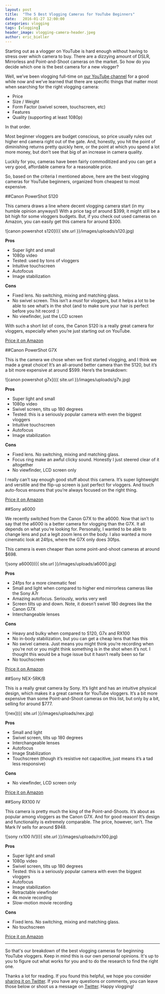 ```yaml
---
layout: post
title:  "The 5 Best Vlogging Cameras for YouTube Beginners"
date:   2016-01-27 12:00:00
categories: vlogging
tags: [vlogging]
header_image: vlogging-camera-header.jpeg
author: eric_bieller
---
```


Starting out as a vlogger on YouTube is hard enough without having to stress over which camera to buy. There are a dizzying amount of DSLR, Mirrorless and Point-and-Shoot cameras on the market. So how do you decide which one is the best camera for a new vlogger?

Well, we’ve been vlogging full-time on [our YouTube channel](https://www.youtube.com/channel/UCEDrRCC0qRtPd5-sSa1hajw) for a good while now and we’ve learned that there are specific things that matter most when searching for the right vlogging camera:

- Price
- Size / Weight
- Form Factor (swivel screen, touchscreen, etc)
- Features
- Quality (supporting at least 1080p)

In that order.

Most beginner vloggers are budget conscious, so price usually rules out higher end camera right out of the gate. And, honestly, you hit the point of diminishing returns pretty quickly here, or the point at which you spend a lot more money, but don’t see that big of an increase in camera quality.

Luckily for you, cameras have been fairly commoditized and you can get a very good, affordable camera for a reasonable price.

So, based on the criteria I mentioned above, here are the best vlogging cameras for YouTube beginners, organized from cheapest to most expensive.

##Canon PowerShot S120

This camera draws a line where decent vlogging camera start (in my humble opinion anyways!) With a price tag of around $399, it might still be a bit high for some vloggers budgets. But, if you check out used cameras on Amazon, you can easily get this camera for around $300.

![canon powershot s120]({{ site.url }}/images/uploads/s120.jpg)

**Pros**

- Super light and small
- 1080p video
- Tested: used by tons of vloggers
- Intuitive touchscreen
- Autofocus
- Image stabilization

**Cons**

- Fixed lens. No switching, mixing and matching glass.
- No swivel screen. This isn’t a *must* for vloggers, but it helps a lot to be able to see what’s in the shot (and to make sure your hair is perfect before you hit record :)
- No viewfinder, just the LCD screen

With such a short list of cons, the Canon S120 is a really great camera for vloggers, especially when you’re just starting out on YouTube.

[Price it on Amazon](http://www.amazon.com/Canon-PowerShot-Digital-Optical-Full-HD/dp/B00EFILNV8)

##Canon PowerShot G7X

This is the camera we chose when we first started vlogging, and I think we made a great choice! It’s an all-around better camera than the S120, but it’s a bit more expensive at around $599. Here’s the breakdown:

![canon powershot g7x]({{ site.url }}/images/uploads/g7x.jpg)

**Pros**

- Super light and small
- 1080p video
- Swivel screen, tilts up 180 degrees
- Tested: this is a seriously popular camera with even the biggest vloggers
- Intuitive touchscreen
- Autofocus
- Image stabilization

**Cons**

- Fixed lens. No switching, mixing and matching glass.
- Focus ring make an awful clicky sound. Honestly I just steered clear of it altogether
- No viewfinder, LCD screen only

I really can’t say enough good stuff about this camera. It’s super lightweight and versitile and the flip-up screen is just perfect for vloggers. And touch auto-focus ensures that you’re always focused on the right thing.

[Price it on Amazon](http://www.amazon.com/Canon-PowerShot-G7-Digital-Camera/dp/B00NEWYE12/ref=sr_1_1?s=photo&ie=UTF8&qid=1453953315&sr=1-1&keywords=canon+g7x)

##Sony a6000

We recently switched from the Canon G7X to the a6000. Now that isn’t to say that the a6000 is a better camera for vlogging than the G7X. It all depends on what you’re looking for. Personally, I wanted to be able to change lens and put a legit zoom lens on the body. I also wanted a more cinematic look at 24fps, where the G7X only does 30fps.

This camera is even cheaper than some point-and-shoot cameras at around $698.

![sony a6000]({{ site.url }}/images/uploads/a6000.jpg)

**Pros**

- 24fps for a more cinematic feel
- Small and light when compared to higher end mirrorless cameras like the Sony A7r
- Amazing autofocus. Seriously, works very well
- Screen tilts up and down. Note, it doesn’t swivel 180 degrees like the Canon G7X
- Interchangeable lenses

**Cons**

- Heavy and bulky when compared to S120, G7x and RX100
- No in-body stabilization, but you can get a cheap lens that has this
- No swivel camera. Just means you might think you’re recording when you’re not or you might think something is in the shot when it’s not. I thought this would be a huge issue but it hasn’t really been so far
- No touchscreen

[Price it on Amazon](http://www.amazon.com/Sony-Mirrorless-Digital-Camera-16-50mm/dp/B00I8BICB2/ref=sr_1_4?s=photo&ie=UTF8&qid=1453953399&sr=1-4&keywords=sony+a6000)

##Sony NEX-5RK/B

This is a really great camera by Sony. It’s light and has an intuitive physical design, which makes it a great camera for YouTube vloggers. It’s a bit more expensive than some Point-and-Shoot cameras on this list, but only by a bit, selling for around $777.

![nex]({{ site.url }}/images/uploads/nex.jpg)

**Pros**

- Small and light
- Swivel screen, tilts up 180 degrees
- Interchangeable lenses
- Autofocus
- Image Stabilization
- Touchscreen (though it’s resistive not capacitive, just means it’s a tad less responsive)

**Cons**

- No viewfinder, LCD screen only

[Price it on Amazon](http://www.amazon.com/Sony-NEX-5RK-Mirrorless-Digital-18-55mm/dp/B0090QXG92/ref=sr_1_1?s=photo&ie=UTF8&qid=1453953342&sr=1-1&keywords=NEX-5RK%2FB)

##Sony RX100 IV

This camera is pretty much the king of the Point-and-Shoots. It’s about as popular among vloggers as the Canon G7X. And for good reason! It’s design and functionality is extremely comparable. The price, however, isn’t. The Mark IV sells for around $948.

![sony rx100 IV]({{ site.url }}/images/uploads/rx100.jpg)

**Pros**

- Super light and small
- 1080p video
- Swivel screen, tilts up 180 degrees
- Tested: this is a seriously popular camera with even the biggest vloggers
- Autofocus
- Image stabilization
- Retractable viewfinder
- 4k movie recording
- Slow-motion movie recording

**Cons**

- Fixed lens. No switching, mixing and matching glass.
- No touchscreen

[Price it on Amazon](http://www.amazon.com/Sony-Cyber-shot-DSC-RX100-Digital-Camera/dp/B00ZDWGM34/ref=sr_1_2?s=photo&ie=UTF8&qid=1453953364&sr=1-2&keywords=sony+rx100)

---

So that's our breakdown of the best vlogging cameras for beginning YouTube vloggers. Keep in mind this is our own personal opinions. It's up to you to figure out what works for you and to do the research to find the right one.

Thanks a lot for reading. If you found this helpful, we hope you consider <a class="twitter-share-button"
  href="https://twitter.com/intent/tweet?text=The 5 Best Vlogging Cameras for YouTube Beginners via @the_endless_a http://bit.ly/1nzJ6IU"
  data-size="large" target="_blank">sharing it on Twitter</a>. If you have any questions or comments, you can leave those below or shoot us a message on [Twitter](http://twitter.com/the_endless_a). Happy vlogging!




